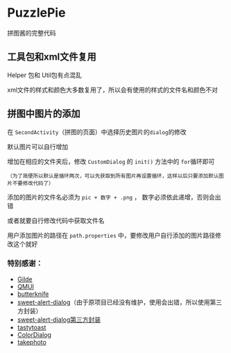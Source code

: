 # PuzzlePie
拼图酱的完整代码

## 工具包和xml文件复用
Helper 包和 Util包有点混乱

xml文件的样式和颜色大多数复用了，所以会有使用的样式的文件名和颜色不对

## 拼图中图片的添加
在 `SecondActivity`（拼图的页面）中选择历史图片的`dialog`的修改

默认图片可以自行增加

增加在相应的文件夹后，修改 `CustomDialog` 的 `init()` 方法中的 `for`循环即可

    （为了简便所以默认是循环两次，可以先获取到所有图片再设置循环，这样以后只要添加默认图片不要修改代码了）

添加的图片的文件名必须为 `pic + 数字 + .png` ， 数字必须依此递增，否则会出错

或者就要自行修改代码中获取文件名


用户添加图片的路径在 `path.properties` 中，要修改用户自行添加的图片路径修改这个就好

### 特别感谢： <br>
* [Gilde](https://muyangmin.github.io/glide-docs-cn/) <br>
* [QMUI](https://qmuiteam.com/android/get-started/) <br>
* [butterknife](https://github.com/JakeWharton/butterknife) <br>
* [sweet-alert-dialog](https://github.com/pedant/sweet-alert-dialog)（由于原项目已经没有维护，使用会出错，所以使用第三方封装） <br>
* [sweet-alert-dialog第三方封装](https://github.com/Cazaea/SweetAlertDialog) <br>
* [tastytoast](https://github.com/yadav-rahul/TastyToast) <br>
* [ColorDialog](https://github.com/andyxialm/ColorDialog) <br>
* [takephoto](https://github.com/crazycodeboy/TakePhoto) <br>
